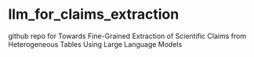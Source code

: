# llm_for_claims_extraction
github repo for Towards Fine-Grained Extraction of Scientific Claims from Heterogeneous Tables Using Large Language Models 

